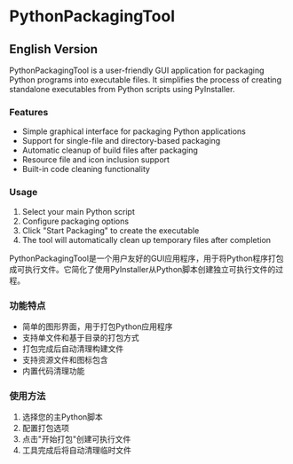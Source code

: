 # PythonPackagingTool

## English Version

PythonPackagingTool is a user-friendly GUI application for packaging Python programs into executable files. It simplifies the process of creating standalone executables from Python scripts using PyInstaller.

### Features
- Simple graphical interface for packaging Python applications
- Support for single-file and directory-based packaging
- Automatic cleanup of build files after packaging
- Resource file and icon inclusion support
- Built-in code cleaning functionality

### Usage
1. Select your main Python script
2. Configure packaging options
3. Click "Start Packaging" to create the executable
4. The tool will automatically clean up temporary files after completion


PythonPackagingTool是一个用户友好的GUI应用程序，用于将Python程序打包成可执行文件。它简化了使用PyInstaller从Python脚本创建独立可执行文件的过程。

### 功能特点
- 简单的图形界面，用于打包Python应用程序
- 支持单文件和基于目录的打包方式
- 打包完成后自动清理构建文件
- 支持资源文件和图标包含
- 内置代码清理功能

### 使用方法
1. 选择您的主Python脚本
2. 配置打包选项
3. 点击"开始打包"创建可执行文件
4. 工具完成后将自动清理临时文件

